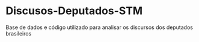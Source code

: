 # Discusos-Deputados-STM
Base de dados e código utilizado para analisar os discursos dos deputados brasileiros
